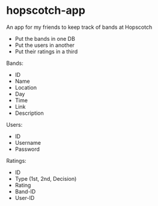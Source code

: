 # hopscotch-app
An app for my friends to keep track of bands at Hopscotch

* Put the bands in one DB
* Put the users in another
* Put their ratings in a third

Bands:
 - ID
 - Name
 - Location
 - Day
 - Time
 - Link
 - Description

Users:
 - ID
 - Username
 - Password

Ratings:
 - ID
 - Type (1st, 2nd, Decision)
 - Rating
 - Band-ID
 - User-ID
